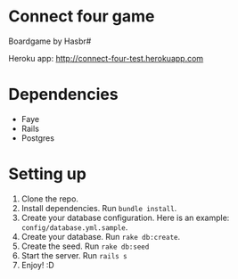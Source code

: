 Connect four game
=================

Boardgame by Hasbr#

Heroku app: http://connect-four-test.herokuapp.com

Dependencies
============

+  Faye
+  Rails
+  Postgres

Setting up
==========

1. Clone the repo.
2. Install dependencies. Run `bundle install`.
3. Create your database configuration. Here is an example: `config/database.yml.sample`.
4. Create your database. Run `rake db:create`.
5. Create the seed. Run `rake db:seed`
6. Start the server. Run `rails s`
7. Enjoy! :D

